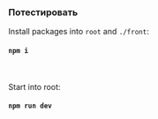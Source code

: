 ### Потестировать
Install packages into `root` and `./front`:
#### `npm i`
<br />

Start into root:
#### `npm run dev`
